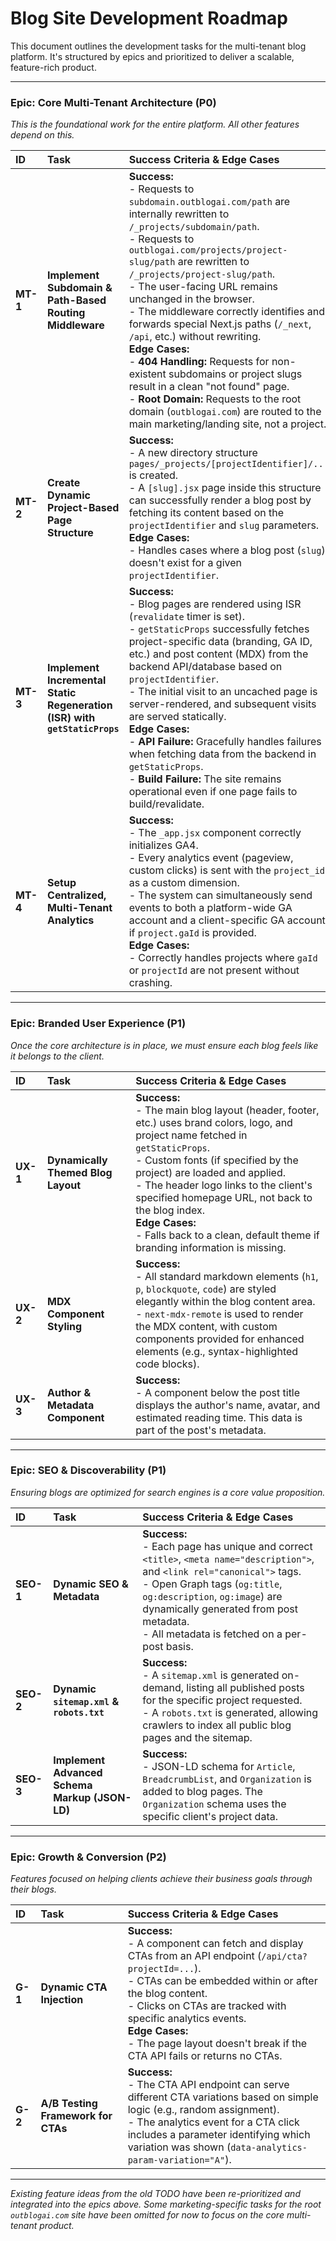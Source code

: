 # Blog Site Development Roadmap

This document outlines the development tasks for the multi-tenant blog platform. It's structured by epics and prioritized to deliver a scalable, feature-rich product.

---

### **Epic: Core Multi-Tenant Architecture (P0)**

*This is the foundational work for the entire platform. All other features depend on this.*

| ID | Task | Success Criteria & Edge Cases |
| :-- | :--- | :--- |
| **MT-1** | **Implement Subdomain & Path-Based Routing Middleware** | **Success:**<br/>- Requests to `subdomain.outblogai.com/path` are internally rewritten to `/_projects/subdomain/path`.<br/>- Requests to `outblogai.com/projects/project-slug/path` are rewritten to `/_projects/project-slug/path`.<br/>- The user-facing URL remains unchanged in the browser.<br/>- The middleware correctly identifies and forwards special Next.js paths (`/_next`, `/api`, etc.) without rewriting.<br/>**Edge Cases:**<br/>- **404 Handling:** Requests for non-existent subdomains or project slugs result in a clean "not found" page.<br/>- **Root Domain:** Requests to the root domain (`outblogai.com`) are routed to the main marketing/landing site, not a project. |
| **MT-2** | **Create Dynamic Project-Based Page Structure** | **Success:**<br/>- A new directory structure `pages/_projects/[projectIdentifier]/...` is created.<br/>- A `[slug].jsx` page inside this structure can successfully render a blog post by fetching its content based on the `projectIdentifier` and `slug` parameters.<br/>**Edge Cases:**<br/>- Handles cases where a blog post (`slug`) doesn't exist for a given `projectIdentifier`. |
| **MT-3** | **Implement Incremental Static Regeneration (ISR) with `getStaticProps`** | **Success:**<br/>- Blog pages are rendered using ISR (`revalidate` timer is set).<br/>- `getStaticProps` successfully fetches project-specific data (branding, GA ID, etc.) and post content (MDX) from the backend API/database based on `projectIdentifier`.<br/>- The initial visit to an uncached page is server-rendered, and subsequent visits are served statically.<br/>**Edge Cases:**<br/>- **API Failure:** Gracefully handles failures when fetching data from the backend in `getStaticProps`.<br/>- **Build Failure:** The site remains operational even if one page fails to build/revalidate. |
| **MT-4** | **Setup Centralized, Multi-Tenant Analytics** | **Success:**<br/>- The `_app.jsx` component correctly initializes GA4.<br/>- Every analytics event (pageview, custom clicks) is sent with the `project_id` as a custom dimension.<br/>- The system can simultaneously send events to both a platform-wide GA account and a client-specific GA account if `project.gaId` is provided.<br/>**Edge Cases:**<br/>- Correctly handles projects where `gaId` or `projectId` are not present without crashing. |

---

### **Epic: Branded User Experience (P1)**

*Once the core architecture is in place, we must ensure each blog feels like it belongs to the client.*

| ID | Task | Success Criteria & Edge Cases |
| :-- | :--- | :--- |
| **UX-1** | **Dynamically Themed Blog Layout** | **Success:**<br/>- The main blog layout (header, footer, etc.) uses brand colors, logo, and project name fetched in `getStaticProps`.<br/>- Custom fonts (if specified by the project) are loaded and applied.<br/>- The header logo links to the client's specified homepage URL, not back to the blog index.<br/>**Edge Cases:**<br/>- Falls back to a clean, default theme if branding information is missing. |
| **UX-2** | **MDX Component Styling** | **Success:**<br/>- All standard markdown elements (`h1`, `p`, `blockquote`, `code`) are styled elegantly within the blog content area.<br/>- `next-mdx-remote` is used to render the MDX content, with custom components provided for enhanced elements (e.g., syntax-highlighted code blocks). |
| **UX-3** | **Author & Metadata Component** | **Success:**<br/>- A component below the post title displays the author's name, avatar, and estimated reading time. This data is part of the post's metadata. |

---

### **Epic: SEO & Discoverability (P1)**

*Ensuring blogs are optimized for search engines is a core value proposition.*

| ID | Task | Success Criteria & Edge Cases |
| :-- | :--- | :--- |
| **SEO-1** | **Dynamic SEO & Metadata** | **Success:**<br/>- Each page has unique and correct `<title>`, `<meta name="description">`, and `<link rel="canonical">` tags.<br/>- Open Graph tags (`og:title`, `og:description`, `og:image`) are dynamically generated from post metadata.<br/>- All metadata is fetched on a per-post basis. |
| **SEO-2** | **Dynamic `sitemap.xml` & `robots.txt`** | **Success:**<br/>- A `sitemap.xml` is generated on-demand, listing all published posts for the specific project requested.<br/>- A `robots.txt` is generated, allowing crawlers to index all public blog pages and the sitemap. |
| **SEO-3**| **Implement Advanced Schema Markup (JSON-LD)** | **Success:**<br/>- JSON-LD schema for `Article`, `BreadcrumbList`, and `Organization` is added to blog pages. The `Organization` schema uses the specific client's project data. |

---

### **Epic: Growth & Conversion (P2)**

*Features focused on helping clients achieve their business goals through their blogs.*

| ID | Task | Success Criteria & Edge Cases |
| :-- | :--- | :--- |
| **G-1** | **Dynamic CTA Injection** | **Success:**<br/>- A component can fetch and display CTAs from an API endpoint (`/api/cta?projectId=...`).<br/>- CTAs can be embedded within or after the blog content.<br/>- Clicks on CTAs are tracked with specific analytics events.<br/>**Edge Cases:**<br/>- The page layout doesn't break if the CTA API fails or returns no CTAs. |
| **G-2** | **A/B Testing Framework for CTAs** | **Success:**<br/>- The CTA API endpoint can serve different CTA variations based on simple logic (e.g., random assignment).<br/>- The analytics event for a CTA click includes a parameter identifying which variation was shown (`data-analytics-param-variation="A"`). |

---
*Existing feature ideas from the old TODO have been re-prioritized and integrated into the epics above. Some marketing-specific tasks for the root `outblogai.com` site have been omitted for now to focus on the core multi-tenant product.* 
